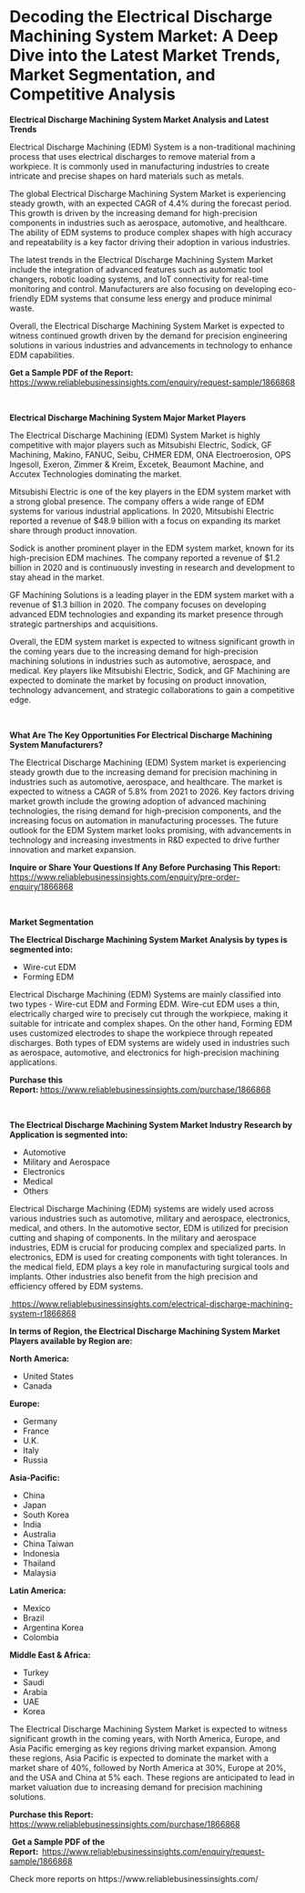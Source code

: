 <p><h1>Decoding the Electrical Discharge Machining System Market: A Deep Dive into the Latest Market Trends, Market Segmentation, and Competitive Analysis</h1></p><p><strong>Electrical Discharge Machining System Market Analysis and Latest Trends</strong></p>
<p><p>Electrical Discharge Machining (EDM) System is a non-traditional machining process that uses electrical discharges to remove material from a workpiece. It is commonly used in manufacturing industries to create intricate and precise shapes on hard materials such as metals.</p><p>The global Electrical Discharge Machining System Market is experiencing steady growth, with an expected CAGR of 4.4% during the forecast period. This growth is driven by the increasing demand for high-precision components in industries such as aerospace, automotive, and healthcare. The ability of EDM systems to produce complex shapes with high accuracy and repeatability is a key factor driving their adoption in various industries.</p><p>The latest trends in the Electrical Discharge Machining System Market include the integration of advanced features such as automatic tool changers, robotic loading systems, and IoT connectivity for real-time monitoring and control. Manufacturers are also focusing on developing eco-friendly EDM systems that consume less energy and produce minimal waste.</p><p>Overall, the Electrical Discharge Machining System Market is expected to witness continued growth driven by the demand for precision engineering solutions in various industries and advancements in technology to enhance EDM capabilities.</p></p>
<p><strong>Get a Sample PDF of the Report:&nbsp;</strong> <a href="https://www.reliablebusinessinsights.com/enquiry/request-sample/1866868">https://www.reliablebusinessinsights.com/enquiry/request-sample/1866868</a></p>
<p>&nbsp;</p>
<p><strong>Electrical Discharge Machining System Major Market Players</strong></p>
<p><p>The Electrical Discharge Machining (EDM) System Market is highly competitive with major players such as Mitsubishi Electric, Sodick, GF Machining, Makino, FANUC, Seibu, CHMER EDM, ONA Electroerosion, OPS Ingesoll, Exeron, Zimmer & Kreim, Excetek, Beaumont Machine, and Accutex Technologies dominating the market.</p><p>Mitsubishi Electric is one of the key players in the EDM system market with a strong global presence. The company offers a wide range of EDM systems for various industrial applications. In 2020, Mitsubishi Electric reported a revenue of $48.9 billion with a focus on expanding its market share through product innovation.</p><p>Sodick is another prominent player in the EDM system market, known for its high-precision EDM machines. The company reported a revenue of $1.2 billion in 2020 and is continuously investing in research and development to stay ahead in the market.</p><p>GF Machining Solutions is a leading player in the EDM system market with a revenue of $1.3 billion in 2020. The company focuses on developing advanced EDM technologies and expanding its market presence through strategic partnerships and acquisitions.</p><p>Overall, the EDM system market is expected to witness significant growth in the coming years due to the increasing demand for high-precision machining solutions in industries such as automotive, aerospace, and medical. Key players like Mitsubishi Electric, Sodick, and GF Machining are expected to dominate the market by focusing on product innovation, technology advancement, and strategic collaborations to gain a competitive edge.</p></p>
<p>&nbsp;</p>
<p><strong>What Are The Key Opportunities For Electrical Discharge Machining System Manufacturers?</strong></p>
<p><p>The Electrical Discharge Machining (EDM) System market is experiencing steady growth due to the increasing demand for precision machining in industries such as automotive, aerospace, and healthcare. The market is expected to witness a CAGR of 5.8% from 2021 to 2026. Key factors driving market growth include the growing adoption of advanced machining technologies, the rising demand for high-precision components, and the increasing focus on automation in manufacturing processes. The future outlook for the EDM System market looks promising, with advancements in technology and increasing investments in R&D expected to drive further innovation and market expansion.</p></p>
<p><strong>Inquire or Share Your Questions If Any Before Purchasing This Report:</strong> <a href="https://www.reliablebusinessinsights.com/enquiry/pre-order-enquiry/1866868">https://www.reliablebusinessinsights.com/enquiry/pre-order-enquiry/1866868</a></p>
<p>&nbsp;</p>
<p><strong>Market Segmentation</strong></p>
<p><strong>The Electrical Discharge Machining System Market Analysis by types is segmented into:</strong></p>
<p><ul><li>Wire-cut EDM</li><li>Forming EDM</li></ul></p>
<p><p>Electrical Discharge Machining (EDM) Systems are mainly classified into two types - Wire-cut EDM and Forming EDM. Wire-cut EDM uses a thin, electrically charged wire to precisely cut through the workpiece, making it suitable for intricate and complex shapes. On the other hand, Forming EDM uses customized electrodes to shape the workpiece through repeated discharges. Both types of EDM systems are widely used in industries such as aerospace, automotive, and electronics for high-precision machining applications.</p></p>
<p><strong>Purchase this Report:&nbsp;</strong><a href="https://www.reliablebusinessinsights.com/purchase/1866868">https://www.reliablebusinessinsights.com/purchase/1866868</a></p>
<p>&nbsp;</p>
<p><strong>The Electrical Discharge Machining System Market Industry Research by Application is segmented into:</strong></p>
<p><ul><li>Automotive</li><li>Military and Aerospace</li><li>Electronics</li><li>Medical</li><li>Others</li></ul></p>
<p><p>Electrical Discharge Machining (EDM) systems are widely used across various industries such as automotive, military and aerospace, electronics, medical, and others. In the automotive sector, EDM is utilized for precision cutting and shaping of components. In the military and aerospace industries, EDM is crucial for producing complex and specialized parts. In electronics, EDM is used for creating components with tight tolerances. In the medical field, EDM plays a key role in manufacturing surgical tools and implants. Other industries also benefit from the high precision and efficiency offered by EDM systems.</p></p>
<p><a href="https://www.reliablebusinessinsights.com/electrical-discharge-machining-system-r1866868">&nbsp;https://www.reliablebusinessinsights.com/electrical-discharge-machining-system-r1866868</a></p>
<p><strong>In terms of Region, the Electrical Discharge Machining System Market Players available by Region are:</strong></p>
<p>
    <p> <strong> North America: </strong>
        <ul>
            <li>United States</li>
            <li>Canada</li>
        </ul>
        </p> 
    <p> <strong> Europe: </strong>
        <ul>
            <li>Germany</li>
            <li>France</li>
            <li>U.K.</li>
            <li>Italy</li>
            <li>Russia</li>
        </ul>
        </p> 
    <p> <strong> Asia-Pacific: </strong>
        <ul>
            <li>China</li>
            <li>Japan</li>
            <li>South Korea</li>
            <li>India</li>
            <li>Australia</li>
            <li>China Taiwan</li>
            <li>Indonesia</li>
            <li>Thailand</li>
            <li>Malaysia</li>
        </ul>
        </p> 
    <p> <strong> Latin America: </strong>
        <ul>
            <li>Mexico</li>
            <li>Brazil</li>
            <li>Argentina Korea</li>
            <li>Colombia</li>
        </ul>
        </p> 
    <p> <strong> Middle East & Africa: </strong>
        <ul>
            <li>Turkey</li>
            <li>Saudi</li>
            <li>Arabia</li>
            <li>UAE</li>
            <li>Korea</li>
        </ul>
    </p>
    </p>
<p><p>The Electrical Discharge Machining System Market is expected to witness significant growth in the coming years, with North America, Europe, and Asia Pacific emerging as key regions driving market expansion. Among these regions, Asia Pacific is expected to dominate the market with a market share of 40%, followed by North America at 30%, Europe at 20%, and the USA and China at 5% each. These regions are anticipated to lead in market valuation due to increasing demand for precision machining solutions.</p></p>
<p><strong>Purchase this Report: </strong><a href="https://www.reliablebusinessinsights.com/purchase/1866868">https://www.reliablebusinessinsights.com/purchase/1866868</a></p>
<p>&nbsp;<strong>Get a Sample PDF of the Report:&nbsp;&nbsp;</strong><a href="https://www.reliablebusinessinsights.com/enquiry/request-sample/1866868">https://www.reliablebusinessinsights.com/enquiry/request-sample/1866868</a></p>
<p><strong></strong></p>
<p>Check more reports on https://www.reliablebusinessinsights.com/</p>
